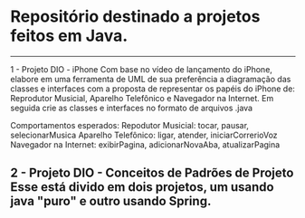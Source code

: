 # Repositório destinado a projetos feitos em Java.


---------------------------------------------
1  - Projeto DIO - iPhone
Com base no vídeo de lançamento do iPhone, elabore em uma ferramenta de UML de sua preferência a diagramação das classes e interfaces com a proposta de representar os papéis do iPhone de: 
Reprodutor Musicial, Aparelho Telefônico e Navegador na Internet. Em seguida crie as classes e interfaces no formato de arquivos .java

Comportamentos esperados:
Repodutor Musicial: tocar, pausar, selecionarMusica
Aparelho Telefônico: ligar, atender, iniciarCorrerioVoz
Navegador na Internet: exibirPagina, adicionarNovaAba, atualizarPagina

2 - Projeto DIO - Conceitos de Padrões de Projeto
Esse está divido em dois projetos, um usando java "puro" e outro usando Spring.
---------------------------------------------
